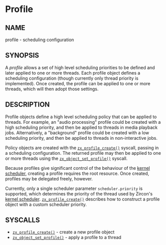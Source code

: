 
# Profile

## NAME

profile - scheduling configuration

## SYNOPSIS

A *profile* allows a set of high level scheduling priorities to be defined and
later applied to one or more threads. Each profile object defines a scheduling
configuration (though currently only thread priority is implemented). Once
created, the profile can be applied to one or more threads, which will then
adopt those settings.

## DESCRIPTION

Profile objects define a high level scheduling policy that can be applied to
threads. For example, an "audio processing" profile could be created with a high
scheduling priority, and then be applied to threads in media playback jobs.
Alternatively, a "background" profile could be created with a low scheduling
priority, and then be applied to threads in non-interactive jobs.

Policy objects are created with the [`zx_profile_create()`] syscall, passing in
a scheduling configuration. The returned profile may then be applied to one or
more threads using the [`zx_object_set_profile()`] syscall.

Because profiles give significant control of the behaviour of the [kernel
scheduler](../kernel_scheduling.md), creating a profile requires the root
resource. Once created, profiles may be delegated freely, however.

Currently, only a single scheduler parameter `scheduler.priority` is supported,
which determines the priority of the thread used by Zircon's [kernel
scheduler](../kernel_scheduling.md). [`zx_profile_create()`] describes how to
construct a profile object with a custom scheduler priority.

## SYSCALLS

 - [`zx_profile_create()`] - create a new profile object
 - [`zx_object_set_profile()`] - apply a profile to a thread

[`zx_profile_create()`]: ../syscalls/profile_create.md
[`zx_object_set_profile()`]: ../syscalls/object_set_profile.md
